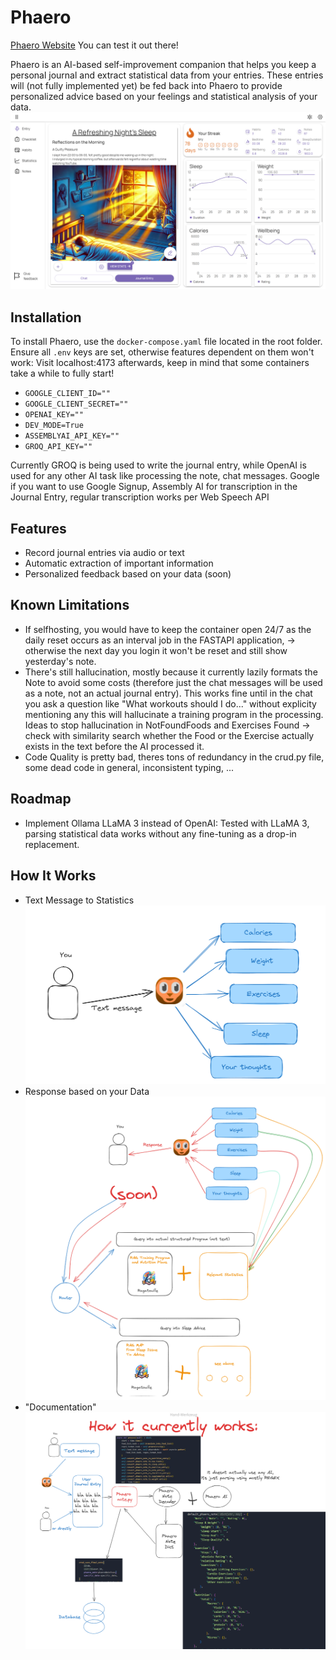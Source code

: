 # Phaero

[Phaero Website](https://phaero.net)
You can test it out there!

Phaero is an AI-based self-improvement companion that helps you keep a personal journal and extract statistical data from your entries. These entries will (not fully implemented yet) be fed back into Phaero to provide personalized advice based on your feelings and statistical analysis of your data.
![Example](images/Example.png)

## Installation

To install Phaero, use the `docker-compose.yaml` file located in the root folder. Ensure all `.env` keys are set, otherwise features dependent on them won't work:
Visit localhost:4173 afterwards, keep in mind that some containers take a while to fully start!

- `GOOGLE_CLIENT_ID=""`
- `GOOGLE_CLIENT_SECRET=""`
- `OPENAI_KEY=""`
- `DEV_MODE=True`
- `ASSEMBLYAI_API_KEY=""`
- `GROQ_API_KEY=""`

Currently GROQ is being used to write the journal entry, while OpenAI is used for any other AI task like processing the note, chat messages.
Google if you want to use Google Signup, Assembly AI for transcription in the Journal Entry, regular transcription works per Web Speech API

## Features

- Record journal entries via audio or text
- Automatic extraction of important information
- Personalized feedback based on your data (soon)

## Known Limitations

- If selfhosting, you would have to keep the container open 24/7 as the daily reset occurs as an interval job in the FASTAPI application, -> otherwise the next day you login it won't be reset and still show yesterday's note.
- There's still hallucination, mostly because it currently lazily formats the Note to avoid some costs (therefore just the chat messages will be used as a note, not an actual journal entry). This works fine until in the chat you ask a question like "What workouts should I do..." without explicity mentioning any this will hallucinate a training program in the processing.
Ideas to stop hallucination in NotFoundFoods and Exercises Found -> check with similarity search whether the Food or the Exercise actually exists in the text before the AI processed it.
- Code Quality is pretty bad, theres tons of redundancy in the crud.py file, some dead code in general, inconsistent typing, ...

## Roadmap

- Implement Ollama LLaMA 3 instead of OpenAI: Tested with LLaMA 3, parsing statistical data works without any fine-tuning as a drop-in replacement.

## How It Works

- Text Message to Statistics
![How It Works 1](images/HowItWorks1.png)
- Response based on your Data
![How It Works 2](images/HowItWorks2.png)
- "Documentation"
![How It Works 3](images/HowItWorks3.png)

